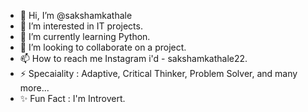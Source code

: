- 👋 Hi, I’m @sakshamkathale
- 👀 I’m interested in IT projects.
- 🌱 I’m currently learning Python.
- 💞️ I’m looking to collaborate on a project.
- 📫 How to reach me Instagram i'd - sakshamkathale22.
- ⚡ Specaiality : Adaptive, Critical Thinker, Problem Solver, and many more...
- ✨ Fun Fact : I'm Introvert.

<!---
sakshamkathale/sakshamkathale is a ✨ special ✨ repository because its `README.md` (this file) appears on your GitHub profile.
You can click the Preview link to take a look at your changes.
--->
